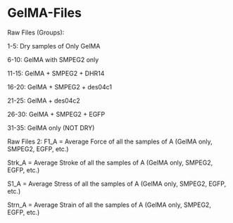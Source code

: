 # GelMA-Files

Raw Files (Groups):

1-5: Dry samples of Only GelMA

6-10: GelMA with SMPEG2 only

11-15: GelMA + SMPEG2 + DHR14

16-20: GelMA + SMPEG2 + des04c1

21-25: GelMA + des04c2

26-30: GelMA + SMPEG2 + EGFP

31-35: GelMA only (NOT DRY)


Raw Files 2:
F1_A = Average Force of all the samples of A (GelMA only, SMPEG2, EGFP, etc.)

Strk_A = Average Stroke of all the samples of A (GelMA only, SMPEG2, EGFP, etc.)

S1_A = Average Stress of all the samples of A (GelMA only, SMPEG2, EGFP, etc.)

Strn_A = Average Strain of all the samples of A (GelMA only, SMPEG2, EGFP, etc.)

